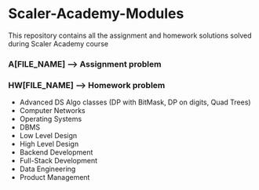 # Scaler-Academy-Modules

This repository contains all the assignment and homework solutions solved during Scaler Academy course

### A[FILE_NAME] --> Assignment problem
### HW[FILE_NAME] --> Homework problem


* Advanced DS Algo classes (DP with BitMask, DP on digits, Quad Trees)
* Computer Networks
* Operating Systems
* DBMS 
* Low Level Design
* High Level Design
* Backend Development
* Full-Stack Development
* Data Engineering
* Product Management
